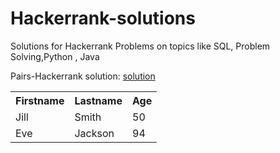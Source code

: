 # Hackerrank-solutions
Solutions for Hackerrank Problems on topics like SQL, Problem Solving,Python , Java 

Pairs-Hackerrank solution: <a href="https://github.com/codeityweb/Hackerrank-solutions/blob/main/Pairs%20-%20Hackerrank%20Solutions">solution</a>
 <table style="width:100%">
  <tr>
    <th>Firstname</th>
    <th>Lastname</th>
    <th>Age</th>
  </tr>
  <tr>
    <td>Jill</td>
    <td>Smith</td>
    <td>50</td>
  </tr>
  <tr>
    <td>Eve</td>
    <td>Jackson</td>
    <td>94</td>
  </tr>
</table> 
